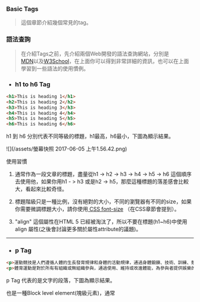 ### Basic Tags

> 這個章節介紹幾個常見的tag。

### 語法查詢

> 在介紹Tags之前，先介紹兩個Web開發的語法查詢網站，分別是  
> [MDN](https://developer.mozilla.org/zh-TW/)以及[W3School](https://www.w3schools.com)，在上面你可以得到非常詳細的資訊，也可以在上面學習到一些語法的使用慣例。


* ### h1 to h6 Tag

```html
<h1>This is heading 1</h1>
<h2>This is heading 2</h2>
<h3>This is heading 3</h3>
<h4>This is heading 4</h4>
<h5>This is heading 5</h5>
<h6>This is heading 6</h6>
```

h1 到 h6 分別代表不同等級的標題，h1最高，h6最小，下圖為顯示結果。

![](/assets/螢幕快照 2017-06-05 上午1.56.42.png)

使用習慣

1. 通常作為一段文章的標題，盡量從h1 -&gt; h2 -&gt; h3 -&gt; h4 -&gt; h5 -&gt; h6 這個順序去使用他，如果你用h1 - &gt; h3 或是h2 -&gt; h5，那麼這種標題的落差感會比較大，看起來比較奇怪。
2. 標題階級只是一種比例，沒有絕對的大小，不同的瀏覽器有不同的size，如果你需要微調標題大小，請你使用[ CSS font-size](https://developer.mozilla.org/en-US/docs/Web/CSS/font-size) （在CSS章節會提到）。

3. "align" 這個屬性在HTML 5 已經被淘汰了，所以不要在標題\(h1~h6\)中使用align 屬性\(之後會討論更多關於屬性attribute的議題\)。
---
* ### p Tag

```html
<p>運動競技是人們遵循人體的生長發育規律和身體的活動規律，通過身體鍛鍊、技術、訓練、競技比賽等方式達到增強體質，提高運動技術水平，豐富文化生活為目的的社會活動。</p>
<p>體育運動是對於所有有組織或無組織參與，通過使用、維持或改進體能，為參與者提供娛樂的競技性身體運動的總稱。世界上共有上百種體育運動，其形式千差萬別，有的只需要兩人便可完成，有的則需要多人組隊完成。</p>
```
p Tag 代表的是文字的段落，下圖為顯示結果。





也是一種Block level element(塊級元素)，通常





